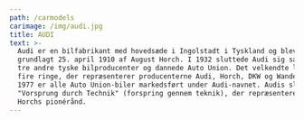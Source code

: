 ```yaml
---
path: /carmodels
carimage: /img/audi.jpg
title: AUDI
text: >-
  Audi er en bilfabrikant med hovedsæde i Ingolstadt i Tyskland og blev
  grundlagt 25. april 1910 af August Horch. I 1932 sluttede Audi sig sammen med
  tre andre tyske bilproducenter og dannede Auto Union. Det velkendte logo er
  fire ringe, der repræsenterer producenterne Audi, Horch, DKW og Wanderer. Fra
  1977 er alle Auto Union-biler markedsført under Audi-navnet. Audis slogan er
  "Vorsprung durch Technik" (forspring gennem teknik), der repræsenterer August
  Horchs pionérånd.
---
```


